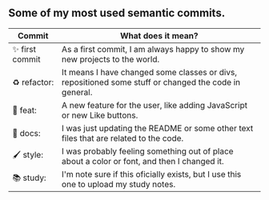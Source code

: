 ## Some of my most used semantic commits.

| Commit  | What does it mean? |
| ------------- | ------------- |
| ✨ first commit  | As a first commit, I am always happy to show my new projects to the world. |
| ♻️ refactor:  | It means I have changed some classes or divs, repositioned some stuff or changed the code in general.  |
| 🎁 feat:  | A new feature for the user, like adding JavaScript or new Like buttons.  |
| 📄 docs:  | I was just updating the README or some other text files that are related to the code. |
| 🖌️ style:  | I was probably feeling something out of place about a color or font, and then I changed it.  |
| 📚 study: | I'm note sure if this oficially exists, but I use this one to upload my study notes.  |
